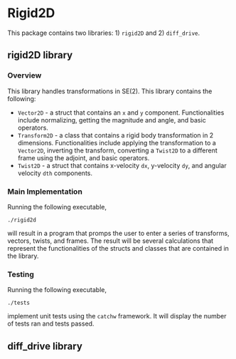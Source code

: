 # Rigid2D
This package contains two libraries: 1) `rigid2D` and 2) `diff_drive`.

## rigid2D library
### Overview
This library handles transformations in SE(2). This library contains the following:
* `Vector2D` - a struct that contains an `x` and `y` component. Functionalities include normalizing, getting the magnitude and angle, and basic operators.
* `Transform2D` - a class that contains a rigid body transformation in 2 dimensions. Functionalities include applying the transformation to a `Vector2D`, inverting the transform, converting a `Twist2D` to a different frame using the adjoint, and basic operators.
* `Twist2D` - a struct that contains x-velocity `dx`, y-velocity `dy`, and angular velocity `dth` components.

### Main Implementation
Running the following executable,
```
./rigid2d
```
will result in a program that promps the user to enter a series of transforms, vectors, twists, and frames. The result will be several calculations that represent the functionalities of the structs and classes that are contained in the library.

### Testing
Running the following executable,
```
./tests
```
implement unit tests using the `catchw` framework. It will display the number of tests ran and tests passed.

## diff_drive library
